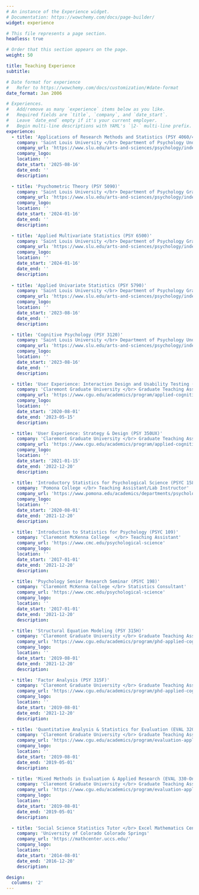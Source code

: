 ```yaml
---
# An instance of the Experience widget.
# Documentation: https://wowchemy.com/docs/page-builder/
widget: experience

# This file represents a page section.
headless: true

# Order that this section appears on the page.
weight: 50

title: Teaching Experience
subtitle:

# Date format for experience
#   Refer to https://wowchemy.com/docs/customization/#date-format
date_format: Jan 2006

# Experiences.
#   Add/remove as many `experience` items below as you like.
#   Required fields are `title`, `company`, and `date_start`.
#   Leave `date_end` empty if it's your current employer.
#   Begin multi-line descriptions with YAML's `|2-` multi-line prefix.
experience:
  - title: 'Applications of Research Methods and Statistics (PSY 4060/4960)'
    company: 'Saint Louis University </br> Department of Psychology Undergraduate Program'
    company_url: 'https://www.slu.edu/arts-and-sciences/psychology/index.php'
    company_logo: 
    location: ''
    date_start: '2025-08-16'
    date_end: ''
    description:

  - title: 'Psychometric Theory (PSY 5090)'
    company: 'Saint Louis University </br> Department of Psychology Graduate Program'
    company_url: 'https://www.slu.edu/arts-and-sciences/psychology/index.php'
    company_logo: 
    location: ''
    date_start: '2024-01-16'
    date_end: ''
    description:

  - title: 'Applied Multivariate Statistics (PSY 6500)'
    company: 'Saint Louis University </br> Department of Psychology Graduate Program'
    company_url: 'https://www.slu.edu/arts-and-sciences/psychology/index.php'
    company_logo: 
    location: ''
    date_start: '2024-01-16'
    date_end: ''
    description: 
 
  - title: 'Applied Univariate Statistics (PSY 5790)'
    company: 'Saint Louis University </br> Department of Psychology Graduate Program'
    company_url: 'https://www.slu.edu/arts-and-sciences/psychology/index.php'
    company_logo: 
    location: ''
    date_start: '2023-08-16'
    date_end: ''
    description: 

  - title: 'Cognitive Psychology (PSY 3120)'
    company: 'Saint Louis University </br> Department of Psychology Undergraduate Program'
    company_url: 'https://www.slu.edu/arts-and-sciences/psychology/index.php'
    company_logo: 
    location: ''
    date_start: '2023-08-16'
    date_end: ''
    description: 

  - title: 'User Experience: Interaction Design and Usability Testing (PSY 350UT)'
    company: 'Claremont Graduate University </br> Graduate Teaching Assistant'
    company_url: 'https://www.cgu.edu/academics/program/applied-cognitive-psychology-user-experience/'
    company_logo: 
    location: ''
    date_start: '2020-08-01'
    date_end: '2023-05-15'
    description: 

  - title: 'User Experience: Strategy & Design (PSY 350UX)'
    company: 'Claremont Graduate University </br> Graduate Teaching Assistant'
    company_url: 'https://www.cgu.edu/academics/program/applied-cognitive-psychology-user-experience/'
    company_logo: 
    location: ''
    date_start: '2021-01-15'
    date_end: '2022-12-20'
    description: 

  - title: 'Introductory Statistics for Psychological Science (PSYC 158)'
    company: 'Pomona College </br> Teaching Assistant/Lab Instructor'
    company_url: 'https://www.pomona.edu/academics/departments/psychological-science'
    company_logo: 
    location: ''
    date_start: '2020-08-01'
    date_end: '2021-12-20'
    description: 

  - title: 'Introduction to Statistics for Psychology (PSYC 109)'
    company: 'Claremont McKenna College  </br> Teaching Assistant'
    company_url: 'https://www.cmc.edu/psychological-science'
    company_logo: 
    location: ''
    date_start: '2017-01-01'
    date_end: '2021-12-20'
    description: 

  - title: 'Psychology Senior Research Seminar (PSYC 198)'
    company: 'Claremont McKenna College </br> Statistics Consultant'
    company_url: 'https://www.cmc.edu/psychological-science'
    company_logo: 
    location: ''
    date_start: '2017-01-01'
    date_end: '2021-12-20'
    description: 

  - title: 'Structural Equation Modeling (PSY 315H)'
    company: 'Claremont Graduate University </br> Graduate Teaching Assistant'
    company_url: 'https://www.cgu.edu/academics/program/phd-applied-cognitive-psychology/'
    company_logo: 
    location: ''
    date_start: '2019-08-01'
    date_end: '2021-12-20'
    description: 

  - title: 'Factor Analysis (PSY 315F)'
    company: 'Claremont Graduate University </br> Graduate Teaching Assistant'
    company_url: 'https://www.cgu.edu/academics/program/phd-applied-cognitive-psychology/'
    company_logo: 
    location: ''
    date_start: '2019-08-01'
    date_end: '2021-12-20'
    description: 

  - title: 'Quantitative Analysis & Statistics for Evaluation (EVAL 320-Online)'
    company: 'Claremont Graduate University </br> Graduate Teaching Assistant'
    company_url: 'https://www.cgu.edu/academics/program/evaluation-applied-research-methods/'
    company_logo: 
    location: ''
    date_start: '2019-08-01'
    date_end: '2019-05-01'
    description: 

  - title: 'Mixed Methods in Evaluation & Applied Research (EVAL 330-Online)'
    company: 'Claremont Graduate University </br> Graduate Teaching Assistant'
    company_url: 'https://www.cgu.edu/academics/program/evaluation-applied-research-methods/'
    company_logo: 
    location: ''
    date_start: '2019-08-01'
    date_end: '2019-05-01'
    description: 

  - title: 'Social Science Statistics Tutor </br> Excel Mathematics Center'
    company: 'University of Colorado Colorado Springs'
    company_url: 'https://mathcenter.uccs.edu/'
    company_logo: 
    location: ''
    date_start: '2014-08-01'
    date_end: '2016-12-20'
    description: 

design:
  columns: '2'
---
```

